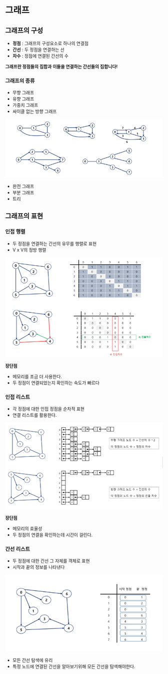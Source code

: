 # 그래프

## 그래프의 구성

- **정점** : 그래프의 구성요소로 하나의 연결점
- **간선** : 두 정점을 연결하는 선
- **차수** : 정점에 연결된 간선의 수

**그래프란 정점들의 집합과 이들을 연결하는 간선들의 집합니다!**

### 그래프의 종류

- 무향 그래프
- 유향 그래프
- 가중치 그래프
- 싸이클 없는 방향 그래프

![Untitled](graphimg/Untitled.png)

- 완전 그래프
- 부분 그래프
- 트리

## 그래프의 표현

### 인접 행렬

- 두 정점을 연결하는 간선의 유무를 행렬로 표현
- V x V의 정방 행렬

![Untitled](graphimg/Untitled%201.png)

**장단점**

- 메모리를 조금 더 사용한다.
- 두 정점이 연결되었는지 확인하는 속도가 빠르다

### 인접 리스트

- 각 정점에 대한 인접 정점을 순차적 표현
- 연결 리스트를 활용한다.

![Untitled](graphimg/Untitled%202.png)

**장단점**

- 메모리의 효율성
- 두 정점의 연결을 확인하는데 시간이 걸린다.

### 간선 리스트

- 두 정점에 대한 간선 그 자체를 객체로 표현
- 시작과 끝의 정보를 나타낸다

![Untitled](graphimg/Untitled%203.png)

- 모든 간선 탐색에 유리
- 특정 노드에 연결된 간선을 알아보기위해 모든 간선을 탐색해야한다.
